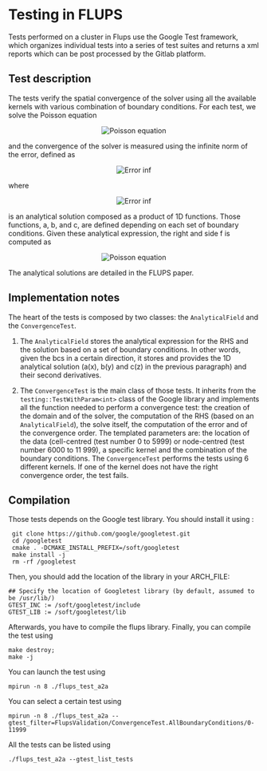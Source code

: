 # Testing in FLUPS

Tests performed on a cluster in Flups use the Google Test framework, which organizes individual tests into a series of test suites and returns a xml reports which can be post processed by the Gitlab platform. 

## Test description 
The tests verify the spatial convergence of the solver using all the available kernels with various combination of boundary conditions. For each test, we solve the Poisson equation 
<p align="center"><img src="https://latex.codecogs.com/gif.latex?\nabla^2 \phi = f, " title="Poisson equation" /></p>
 and the convergence of the solver is measured using the infinite norm of the error, defined as 
 <p align="center"><img src="https://latex.codecogs.com/gif.latex?  E_\infty = \sup_{x,y,z} \{|\phi(x,y,z) - \phi_{ref}(x,y,z)|\} " title="Error inf" /></p>
where <p align="center"><img src="https://latex.codecogs.com/gif.latex?  \phi_{ref}(x,y,z) = a(x)b(y)c(z) " title="Error inf" /></p> is an analytical solution composed as a product of 1D functions. Those functions, a, b, and c,  are defined depending on each set of boundary conditions. Given these analytical expression, the right and side f is computed as 
<p align="center"><img src="https://latex.codecogs.com/gif.latex?\nabla^2 f(x,y,z) = \frac{d^2}{dx^2}a(x)b(y)c(z) + a(x)\frac{d^2}{dy^2}b(y)c(z) + a(x)b(y)\frac{d^2}{dz^2}c(z), " title="Poisson equation" /></p>

The analytical solutions are detailed in the FLUPS paper. 

## Implementation notes 
The heart of the tests is composed by two classes: the `AnalyticalField` and the `ConvergenceTest`. 

  1. The `AnalyticalField` stores the analytical expression for the RHS and the solution based on a set of boundary conditions. In other words, given the bcs in a certain direction, it stores and provides the 1D analytical solution (a(x), b(y) and c(z) in the previous paragraph) and their second derivatives. 

  2. The `ConvergenceTest` is the main class of those tests. It inherits from the `testing::TestWithParam<int>` class of the Google library and implements all the function needed to perform a convergence test: the creation of the domain and of the solver, the computation of the RHS (based on an `AnalyticalField`), the solve itself, the computation of the error and of the convergence order. The templated parameters are: the location of the data (cell-centred (test number 0 to 5999) or node-centred (test number 6000 to 11 999), a specific kernel and the combination of the boundary conditions. The `ConvergenceTest` performs the tests using 6 different kernels. If one of the kernel does not have the right convergence order, the test fails. 


## Compilation 
Those tests depends on the Google test library. You should install it using :
```shell
 git clone https://github.com/google/googletest.git
 cd /googletest
 cmake . -DCMAKE_INSTALL_PREFIX=/soft/googletest
 make install -j
 rm -rf /googletest
 ```
Then, you should add the location of the library in your ARCH_FILE:
```shell 
## Specify the location of Googletest library (by default, assumed to be /usr/lib/)
GTEST_INC := /soft/googletest/include
GTEST_LIB := /soft/googletest/lib
```

Afterwards, you have to compile the flups library. 
Finally, you can compile the test using 
```shell
make destroy; 
make -j
```


You can launch the test using 
```shell
mpirun -n 8 ./flups_test_a2a 
```

You can select a certain test using 
```shell 
mpirun -n 8 ./flups_test_a2a --gtest_filter=FlupsValidation/ConvergenceTest.AllBoundaryConditions/0-11999
```

All the tests can be listed using 
```shell 
./flups_test_a2a --gtest_list_tests
```